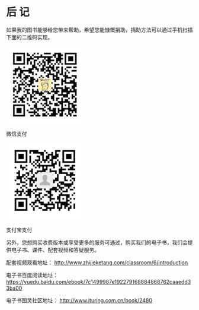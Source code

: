 # 后 记

如果我的图书能够给您带来帮助，希望您能慷慨捐助，捐助方法可以通过手机扫描下面的二维码实现。

![微信支付](assets/weixin.jpg)

微信支付


![支付宝支付](assets/zhifubao.jpg)

支付宝支付

另外，您想购买收费版本或享受更多的服务可通过，购买我们的电子书，我们会提供电子书、课件、配套视频和答疑服务。

配套视频观看地址：
http://www.zhijieketang.com/classroom/6/introduction

电子书百度阅读地址：
https://yuedu.baidu.com/ebook/7c1499987e192279168884868762caaedd33ba00

电子书图灵社区地址：
http://www.ituring.com.cn/book/2480
